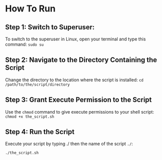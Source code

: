 # How To Run
## Step 1: Switch to Superuser:
To switch to the superuser in Linux, open your terminal and type this command:
```sudo su```
## Step 2: Navigate to the Directory Containing the Script
Change the directory to the location where the script is installed:
```cd /path/to/the/script/directory```

## Step 3: Grant Execute Permission to the Script
Use the <code>chmod</code> command to give execute permissions to your shell script:
```chmod +x the_script.sh```

## Step 4: Run the Script
Execute your script by typing ./ then the name of the script <code>./</code>:</p>
```./the_script.sh```
